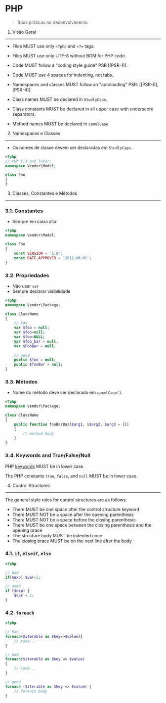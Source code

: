 # PHP
> Boas práticas no desenvolvimento

1. Visão Geral
--------------

- Files MUST use only `<?php` and `<?=` tags.

- Files MUST use only UTF-8 without BOM for PHP code.

- Code MUST follow a "coding style guide" PSR [[PSR-1]].

- Code MUST use 4 spaces for indenting, not tabs.

- Namespaces and classes MUST follow an "autoloading" PSR: [[PSR-0], [PSR-4]].

- Class names MUST be declared in `StudlyCaps`.

- Class constants MUST be declared in all upper case with underscore separators.

- Method names MUST be declared in `camelCase`.


2. Namespaces e Classes
-----------------------

- Os nomes de classe devem ser declaradas em `StudlyCaps`.

```php
<?php
// PHP 5.3 and later:
namespace Vendor\Model;

class Foo
{
}
```

3. Classes, Constantes e Métodos
--------------------------------

### 3.1. Constantes

- Sempre em caixa alta

```php
<?php
namespace Vendor\Model;

class Foo
{
    const VERSION = '1.0';
    const DATE_APPROVED = '2012-06-01';
}
```

### 3.2. Propriedades

- Não usar ```var```
- Sempre declarar visibilidade

```php
<?php
namespace Vendor\Package;

class ClassName
{
	// bad
	var $foo = null;
	var $foo=null;
	var $foo=NULL;
	var $foo_bar = null;
	var $FooBar = null;
	
	// good
    public $foo = null;
	public $fooBar = null;
}
```

### 3.3. Métodos

- Nome do método deve ser declarado em `camelCase()`.

```php
<?php
namespace Vendor\Package;

class ClassName
{
    public function fooBarBaz($arg1, &$arg2, $arg3 = [])
    {
        // method body
    }
}
```

### 3.4. Keywords and True/False/Null

PHP [keywords] MUST be in lower case.

The PHP constants `true`, `false`, and `null` MUST be in lower case.

[keywords]: http://php.net/manual/en/reserved.keywords.php


4. Control Structures
---------------------

The general style rules for control structures are as follows:

- There MUST be one space after the control structure keyword
- There MUST NOT be a space after the opening parenthesis
- There MUST NOT be a space before the closing parenthesis
- There MUST be one space between the closing parenthesis and the opening
  brace
- The structure body MUST be indented once
- The closing brace MUST be on the next line after the body

### 4.1. `if`, `elseif`, `else`

```php
<?php

// bad
if($exp) $var=2;

// good
if ($exp) {
	$var = 2;
}
```

### 4.2. `foreach`

```php
<?php

// bad
foreach($iterable as $key=>$value){
	// code...
}

// bad
foreach($iterable as $key => $value)
{
	// code...
}

// good
foreach ($iterable as $key => $value) {
    // foreach body
}
```
